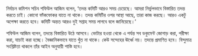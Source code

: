 নির্বাচন কমিশন সচিব শফিউল আজিম বলেন, ‘তদন্ত কমিটি আরও সময় চেয়েছে। আমরা নির্ভুলভাবে বিস্তারিত তদন্ত করতে চাই। কোনো ফাঁকফোকর যাতে না থাকে। তদন্ত কমিটির ওপর আস্থা আছে, তারা কাজ করছে। আরও একটু অপেক্ষা করতে হবে। কমিটি অন্তত আরও দুই সপ্তাহ সময় লাগবে বলে জানিয়েছে।’

শফিউল আজিম বলেন, তদন্তে বিস্তারিত উঠে আসবে। ভোটার হওয়া থেকে এ পর্যন্ত সব ডকুমেন্ট জোগাড় করা, পরীক্ষা করা, যাচাই করা হচ্ছে। বৈজ্ঞানিকভাবে যাতে খুঁত না থাকে। কেউ সন্দেহের ঊর্ধ্বে নয়। তদন্তে প্রমাণিত হবে। বিন্দুমাত্র সংশ্লিষ্টতা থাকলে তাঁর আইন অনুযায়ী শাস্তি হবে।
